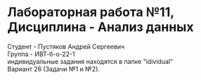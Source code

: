# Лабораторная работа №11, Дисциплина - Анализ данных
Студент - Пустяков Андрей Сергеевич
<br>
Группа - ИВТ-б-о-22-1
<br>
индивидуальные задания находятся в папке "idividual"
<br>
Вариант 26 (Задачи №1 и №2).